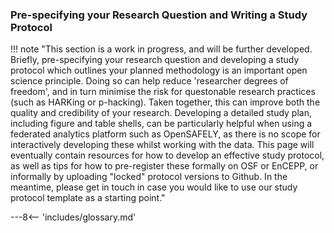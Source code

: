 ### Pre-specifying your Research Question and Writing a Study Protocol

!!! note "This section is a work in progress, and will be further developed. Briefly, pre-specifying your research question and developing a study protocol which outlines your planned methodology is an important open science principle. Doing so can help reduce 'researcher degrees of freedom', and in turn minimise the risk for questonable research practices (such as HARKing or p-hacking). Taken together, this can improve both the quality and credibility of your research. Developing a detailed study plan, including figure and table shells, can be particularly helpful when using a federated analytics platform such as OpenSAFELY, as there is no scope for interactively developing these whilst working with the data. This page will eventually contain resources for how to develop an effective study protocol, as well as tips for how to pre-register these formally on OSF or EnCEPP, or informally by uploading "locked" protocol versions to Github. In the meantime, please get in touch in case you would like to use our study protocol template as a starting point."

---8<-- 'includes/glossary.md'
